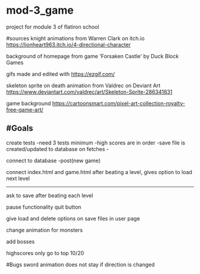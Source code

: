 # mod-3_game
project for module 3 of flatiron school

#sources
knight animations from Warren Clark on itch.io
https://lionheart963.itch.io/4-directional-character

background of homepage from game 'Forsaken Castle' by Duck Block Games

gifs made and edited with https://ezgif.com/

skeleton sprite on death animation from Valdrec on Deviant Art
https://www.deviantart.com/valdrec/art/Skeleton-Sprite-286341831

game background
https://cartoonsmart.com/pixel-art-collection-royalty-free-game-art/

#Goals
----
create tests
-need 3 tests minimum
    -high scores are in order
    -save file is created/updated to database on fetches
    -

connect to database
-post(new game)

connect index.html and game.html
after beating a level, gives option to load next level

-----
ask to save after beating each level

pause functionality
quit button

give load and delete options on save files in user page

change animation for monsters

add bosses

highscores only go to top 10/20

#Bugs
sword animation does not stay if direction is changed
